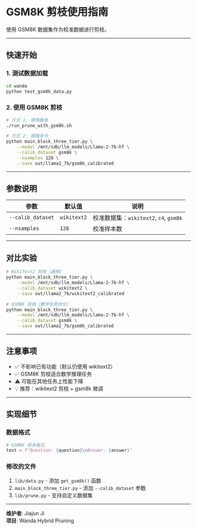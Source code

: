 # GSM8K 剪枝使用指南

使用 GSM8K 数据集作为校准数据进行剪枝。

---

## 快速开始

### 1. 测试数据加载

```bash
cd wanda
python test_gsm8k_data.py
```

### 2. 使用 GSM8K 剪枝

```bash
# 方式 1: 使用脚本
./run_prune_with_gsm8k.sh

# 方式 2: 直接命令
python main_block_three_tier.py \
    --model /mnt/sdb/llm_models/Llama-2-7b-hf \
    --calib_dataset gsm8k \
    --nsamples 128 \
    --save out/llama2_7b/gsm8k_calibrated
```

---

## 参数说明

| 参数 | 默认值 | 说明 |
|------|--------|------|
| `--calib_dataset` | `wikitext2` | 校准数据集：`wikitext2`, `c4`, `gsm8k` |
| `--nsamples` | `128` | 校准样本数 |

---

## 对比实验

```bash
# WikiText2 剪枝（通用）
python main_block_three_tier.py \
    --model /mnt/sdb/llm_models/Llama-2-7b-hf \
    --calib_dataset wikitext2 \
    --save out/llama2_7b/wikitext2_calibrated

# GSM8K 剪枝（数学任务优化）
python main_block_three_tier.py \
    --model /mnt/sdb/llm_models/Llama-2-7b-hf \
    --calib_dataset gsm8k \
    --save out/llama2_7b/gsm8k_calibrated
```

---

## 注意事项

- ✅ 不影响已有功能（默认仍使用 wikitext2）
- ✅ GSM8K 剪枝适合数学推理任务
- ⚠️ 可能在其他任务上性能下降
- 💡 推荐：wikitext2 剪枝 + gsm8k 微调

---

## 实现细节

### 数据格式

```python
# GSM8K 样本格式
text = f"Question: {question}\nAnswer: {answer}"
```

### 修改的文件

1. `lib/data.py` - 添加 `get_gsm8k()` 函数
2. `main_block_three_tier.py` - 添加 `--calib_dataset` 参数
3. `lib/prune.py` - 支持自定义数据集

---

**维护者**: Jiajun Ji  
**项目**: Wanda Hybrid Pruning

